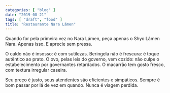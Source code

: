 ```yaml
---
categories: [ "blog" ]
date: "2019-08-21"
tags: [ "draft", "food" ]
title: "Restaurante Nara Lámen"
---
```

Quando for pela primeira vez no Nara Lámen, peça apenas o Shyo Lámen
Nara. Apenas isso. E aprecie sem pressa.

O caldo não é insosso: é com sutilezas. Beringela não é frescura:
é toque autêntico ao prato. O ovo, pelas leis do governo, vem cozido:
não culpe o estabelecimento por governantes retardados. O macarrão
tem gosto fresco, com textura irregular caseira.

Seu preço é justo, seus atendentes são eficientes e simpáticos. Sempre
é bom passar por lá de vez em quando. Nunca é viagem perdida.
